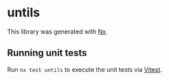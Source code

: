 # untils

This library was generated with [Nx](https://nx.dev).

## Running unit tests

Run `nx test untils` to execute the unit tests via [Vitest](https://vitest.dev/).
